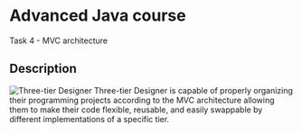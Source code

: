 # Advanced Java course
Task 4 - MVC architecture

## Description
<img src="http://jgrass.fon.bg.ac.rs/wp-content/uploads/2015/03/5-three-tier-designer-100x100.png" alt="Three-tier Designer">
Three-tier Designer is capable of properly organizing their programming projects according to the MVC architecture allowing them to make their code flexible, reusable, and easily swappable by different implementations of a specific tier.
